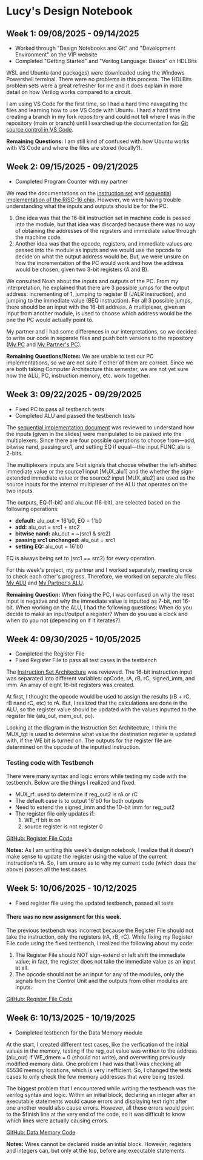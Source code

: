 # Lucy's Design Notebook

## Week 1: 09/08/2025 - 09/14/2025

* Worked through "Design Notebooks and Git" and "Development Environment" on the VIP website
* Completed "Getting Started" and "Verilog Language: Basics" on HDLBits

WSL and Ubuntu (and packages) were downloaded using the Windows Powershell terminal. There were no problems in this process.
The HDLBits problem sets were a great refresher for me and it does explain in more detail on how Verilog works compared to a circuit.

I am using VS Code for the first time, so I had a hard time navagating the files and learning how to use VS Code with Ubuntu. I hard a hard time creating a branch in my fork repository and could not tell where I was in the repository (main or branch) until I searched up the documentation for [Git source control in VS Code](https://code.visualstudio.com/docs/sourcecontrol/overview).

**Remaining Questions:** I am still kind of confused with how Ubuntu works with VS Code and where the files are stored (locally?).

## Week 2: 09/15/2025 - 09/21/2025

* Completed Program Counter with my partner

We read the documentations on the [instruction set](https://user.eng.umd.edu/~blj/risc/RiSC-isa.pdf) and [sequential implementation of the RiSC-16 chip](https://user.eng.umd.edu/~blj/risc/RiSC-seq.pdf). However, we were having trouble understanding what the inputs and outputs should be for the PC. 

1. One idea was that the 16-bit instruction set in machine code is passed into the module, but that idea was discarded because there was no way of obtaining the addresses of the registers and immediate value through the machine code. 
2. Another idea was that the opcode, registers, and immediate values are passed into the module as inputs and we would use the opcode to decide on what the output address would be. But, we were unsure on how the incrementation of the PC would work and how the address would be chosen, given two 3-bit registers (A and B).

We consulted Noah about the inputs and outputs of the PC. From my interpretation, he explained that there are 3 possible jumps for the output address: incrementing of 1, jumping to register B (JALR instruction), and jumping to the immediate value (BEQ instruction). For all 3 possible jumps, there should be an input with the 16-bit address. A multiplexer, given an input from another module, is used to choose which address would be the one the PC would actually point to.

My partner and I had some differences in our interpretations, so we decided to write our code in separate files and push both versions to the repository ([My PC](https://github.com/Ghqlq/Processor-Design-Projects/blob/main/pc2.v) and [My Partner's PC](https://github.com/Ghqlq/Processor-Design-Projects/blob/main/program_counter.v)).

**Remaining Questions/Notes:** We are unable to test our PC implementations, so we are not sure if either of them are correct. Since we are both taking Computer Architecture this semester, we are not yet sure how the ALU, PC, instruction memory, etc. work together.

## Week 3: 09/22/2025 - 09/29/2025

* Fixed PC to pass all testbench tests
* Completed ALU and passed the testbench tests

The [sequential implementation document](https://user.eng.umd.edu/~blj/risc/RiSC-seq.pdf) was reviewed to understand how the inputs (given in the slides) were manipulated to be passed into the multiplexers. Since there are four possible operations to choose from&mdash;add, bitwise nand, passing src1, and setting EQ if equal&mdash;the input FUNC_alu is 2-bits. 

The multiplexers inputs are 1-bit signals that choose whether the left-shifted immediate value or the source1 input [MUX_alu1] and the whether the sign-extended immediate value or the source2 input [MUX_alu2] are used as the source inputs for the internal multiplexer of the ALU that operates on the two inputs.

The outputs, EQ (1-bit) and alu_out (16-bit), are selected based on the following operations:
- **default:** alu_out = 16'b0, EQ = 1'b0
- **add:** alu_out = src1 + src2
- **bitwise nand:** alu_out = ~(src1 & src2)
- **passing src1 unchanged:** alu_out = src1
- **setting EQ:** alu_out = 16'b0

EQ is always being set to (src1 == src2) for every operation.

For this week's project, my partner and I worked separately, meeting once to check each other's progress. Therefore, we worked on separate alu files: [My ALU](https://github.com/Ghqlq/Processor-Design-Projects/blob/main/alu2.v) and [My Partner's ALU](https://github.com/Ghqlq/Processor-Design-Projects/blob/main/alu.v).

**Remaining Question:** When fixing the PC, I was confused on why the reset input is negative and why the immediate value is inputted as 7-bit, not 16-bit.
When working on the ALU, I had the following questions: When do you decide to make an input/output a register? When do you use a clock and when do you not (depending on if it iterates?).

## Week 4: 09/30/2025 - 10/05/2025

* Completed the Register File
* Fixed Register File to pass all test cases in the testbench

The [Instruction Set Architecture](https://user.eng.umd.edu/~blj/risc/RiSC-isa.pdf) was reviewed. The 16-bit instruction input was separated into different variables: opCode, rA, rB, rC, signed_imm, and imm. An array of eight 16-bit registers was created. 

At first, I thought the opcode would be used to assign the results (rB + rC, rB nand rC, etc) to rA. But, I realized that the calculations are done in the ALU, so the register value should be updated with the values inputted to the register file (alu_out, mem_out, pc). 

Looking at the diagram in the Instruction Set Architecture, I think the MUX_tgt is used to determine what value the destination register is updated with, if the WE bit is turned on. The outputs for the register file are determined on the opcode of the inputted instruction.

### Testing code with Testbench
There were many syntax and logic errors while testing my code with the testbench. Below are the things I realized and fixed.
* MUX_rf: used to determine if reg_out2 is rA or rC
* The default case is to output 16'b0 for both outputs
* Need to extend the signed_imm and the 10-bit imm for reg_out2
* The register file only updates if:
    1) WE_rf bit is on
    2) source register is not register 0

[GitHub: Register File Code](https://github.com/Ghqlq/Processor-Design-Projects/blob/main/register_file2.v)

**Notes:** As I am writing this week's design notebook, I realize that it doesn't make sense to update the register using the value of the current instruction's rA. So, I am unsure as to why my current code (which does the above) passes all the test cases.

## Week 5: 10/06/2025 - 10/12/2025

* Fixed register file using the updated testbench, passed all tests

#### There was no new assignment for this week. 

The previous testbench was incorrect because the Register File should not take the instruction, only the registers (rA, rB, rC). While fixing my Register File code using the fixed testbench, I realized the following about my code:
1. The Register File should NOT sign-extend or left shift the immediate value; in fact, the register does not take the immediate value as an input at all.
2. The opcode should not be an input for any of the modules, only the signals from the Control Unit and the outputs from other modules are inputs.

[GitHub: Register File Code](https://github.com/Ghqlq/Processor-Design-Projects/blob/main/register_file2.v)

## Week 6: 10/13/2025 - 10/19/2025

* Completed testbench for the Data Memory module

At the start, I created different test cases, like the verfication of the initial values in the memory, testing if the reg_out value was written to the address (alu_out) if WE_dmem = 0 (should not write), and overwriting previously modified memory data. One problem I had was that I was checking all 65536 memory locations, which is very inefficient. So, I changed the tests cases to only check the few memory addresses that were being tested. 

The biggest problem that I encountered while writing the testbench was the verilog syntax and logic. Within an initial block, declaring an integer after an executable statements would cause errors and displaying text right after one another would also cause errors. However, all these errors would point to the $finish line at the very end of the code, so it was difficult to know which lines were actually causing errors.

[GitHub: Data Memory Code](https://github.com/Ghqlq/Processor-Design-Projects/blob/main/register_file2.v)

**Notes:** Wires cannot be declared inside an intial block.  However, registers and integers can, but only at the top, before any executable statements.